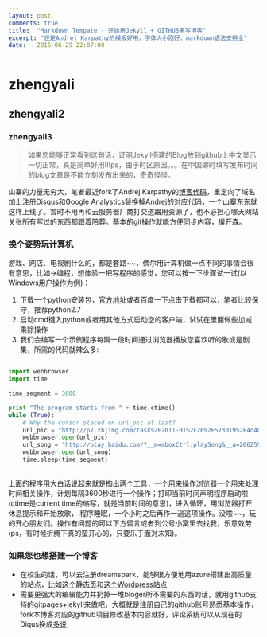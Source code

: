 ```yaml
---
layout: post
comments: true
title:  "Markdown Tempate - 开始用Jekyll + GITHUB来写博客"
excerpt: "还是Andrej Karpathy的模板好用，字体大小刚好，markdown语法支持全"
date:   2016-06-29 22:07:00
---
```


# zhengyali

## zhengyali2

### zhengyali3

> 如果您能够正常看到这句话，证明Jekyll搭建的Blog放到github上中文显示一切正常，真是简单好用!!!ps，由于时区原因。。。在中国即时填写发布时间的blog文章是不能立刻发布出来的，奇奇怪怪。

山寨的力量无穷大，笔者最近fork了Andrej Karpathy的[博客代码](http://karpathy.github.io/)，重定向了域名加上注册Disqus和Google Analystics替换掉Andrej的对应代码，一个山寨东东就这样上线了。暂时不用再和云服务器厂商打交道蹭用资源了，也不必担心哪天网站关张所有写过的东西都跟着陪葬。基本的git操作就能方便同步内容，猴开森。

### 换个姿势玩计算机
游戏、网店、电视剧什么的，都是套路~~，偶尔用计算机做一点不同的事情会很有意思，比如->编程，想体验一把写程序的感觉，您可以按一下步骤试一试(以Windows用户操作为例)：

1. 下载一个python安装包，[官方地址](https://www.python.org/downloads/)或者百度一下点击下载都可以，笔者比较保守，推荐python2.7
2. 启动cmd键入python或者用其他方式启动您的客户端，试试在里面做些加减乘除操作
3. 我们会编写一个示例程序每隔一段时间通过浏览器播放您喜欢听的歌或是剧集，所需的代码就辣么多:

``` python

import webbrowser
import time

time_segment = 3600

print "The program starts from " + time.ctime()
while (True):
    # Why the cursor placed on url_pic at last?
    url_pic = "http://p7.zbjimg.com/task%2F2011-01%2F26%2F573019%2F4d403adb170dd.png?imageView2/2/w/500/h/370/q/100"
    webbrowser.open(url_pic)
    url_song = "http://play.baidu.com/?__m=mboxCtrl.playSong&__a=266259728&__o=/search||songListIcon&fr=ps||www.baidu.com&__s=gangganghao#"
    webbrowser.open(url_song)
    time.sleep(time_segment)
    
```

上面的程序用大白话说起来就是掏出两个工具，一个用来操作浏览器一个用来处理时间相关操作，计划每隔3600秒进行一个操作；打印当前时间声明程序启动啦(ctime是current time的缩写，就是当前时间的意思)，进入循环，用浏览器打开休息提示和开始放歌，
程序睡眠，一个小时之后再作一遍这项操作。没啦~~，玩的开心朋友们。操作有问题的可以下方留言或者到公号小窝里去找我，乐意效劳(ps，有时候折腾下真的蛮开心的，只要乐于面对未知)。


### 如果您也想搭建一个博客
+ 在校生的话，可以去注册dreamspark，能够很方便地用azure搭建出高质量的站点，比如[这个静态页](http://yoho.azurewebsites.net/)和[这个Wordpress站点](http://phsay.azurewebsites.net/)
+ 需要更强大的编辑能力并扔掉一堆bloger所不需要的东西的话，就用github支持的gitpages+jekyll来做吧，大概就是注册自己的github账号熟悉基本操作，fork本博客对应的github项目修改基本内容就好，评论系统可以从现在的Diqus换成[多说](http://duoshuo.com/)

